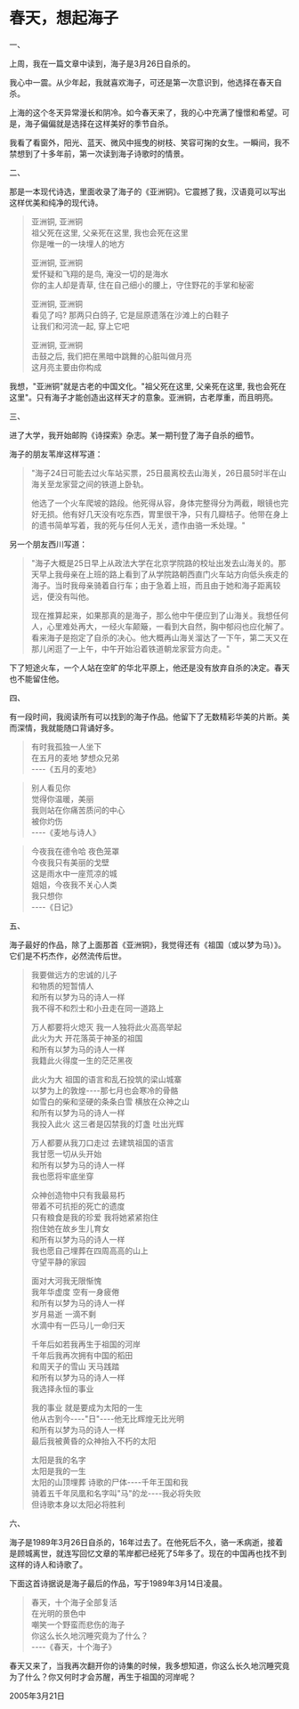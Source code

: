 # 春天，想起海子

一、

上周，我在一篇文章中读到，海子是3月26日自杀的。

我心中一震。从少年起，我就喜欢海子，可还是第一次意识到，他选择在春天自杀。

上海的这个冬天异常漫长和阴冷。如今春天来了，我的心中充满了憧憬和希望。可是，海子偏偏就是选择在这样美好的季节自杀。

我看了看窗外，阳光、蓝天、微风中摇曳的树枝、笑容可掬的女生。一瞬间，我不禁想到了十多年前，第一次读到海子诗歌时的情景。

二、

那是一本现代诗选，里面收录了海子的《亚洲铜》。它震撼了我，汉语竟可以写出这样优美和纯净的现代诗。

> 亚洲铜, 亚洲铜  
> 祖父死在这里, 父亲死在这里, 我也会死在这里  
> 你是唯一的一块埋人的地方  
> 
> 亚洲铜, 亚洲铜  
> 爱怀疑和飞翔的是鸟, 淹没一切的是海水  
> 你的主人却是青草, 住在自己细小的腰上，守住野花的手掌和秘密  
> 
> 亚洲铜, 亚洲铜  
> 看见了吗? 那两只白鸽子, 它是屈原遗落在沙滩上的白鞋子  
> 让我们和河流一起, 穿上它吧  
> 
> 亚洲铜, 亚洲铜  
> 击鼓之后, 我们把在黑暗中跳舞的心脏叫做月亮  
> 这月亮主要由你构成

我想，"亚洲铜"就是古老的中国文化。"祖父死在这里, 父亲死在这里, 我也会死在这里"。只有海子才能创造出这样天才的意象。亚洲铜，古老厚重，而且明亮。

三、

进了大学，我开始邮购《诗探索》杂志。某一期刊登了海子自杀的细节。

海子的朋友苇岸这样写道：

> "海子24日可能去过火车站买票，25日晨离校去山海关，26日晨5时半在山海关至龙家营之间的铁道上卧轨。
> 
> 他选了一个火车爬坡的路段。他死得从容，身体完整得分为两截，眼镜也完好无损。他有好几天没有吃东西，胃里很干净，只有几瓣桔子。他带在身上的遗书简单写着，我的死与任何人无关，遗作由骆一禾处理。"

另一个朋友西川写道：

> "海子大概是25日早上从政法大学在北京学院路的校址出发去山海关的。那天早上我母亲在上班的路上看到了从学院路朝西直门火车站方向低头疾走的海子。当时我母亲骑着自行车；由于急着上班，而且由于她和海子距离较远，便没有叫他。
> 
> 现在推算起来，如果那真的是海子，那么他中午便应到了山海关。我想任何人，心里难处再大，一经火车颠簸，一看到大自然，胸中郁闷也应化解了。看来海子是抱定了自杀的决心。他大概再山海关溜达了一下午，第二天又在那儿闲逛了一上午，中午开始沿着铁道朝龙家营方向走。"

下了短途火车，一个人站在空旷的华北平原上，他还是没有放弃自杀的决定。春天也不能留住他。

四、

有一段时间，我阅读所有可以找到的海子作品。他留下了无数精彩华美的片断。美而深情，我就能随口背诵好多。

> 有时我孤独一人坐下  
> 在五月的麦地 梦想众兄弟  
> ----《五月的麦地》

> 别人看见你  
> 觉得你温暖，美丽  
> 我则站在你痛苦质问的中心  
> 被你灼伤  
> ----《麦地与诗人》

> 今夜我在德令哈 
> 夜色笼罩  
> 今夜我只有美丽的戈壁  
> 这是雨水中一座荒凉的城  
> 姐姐，今夜我不关心人类  
> 我只想你  
> ----《日记》

五、

海子最好的作品，除了上面那首《亚洲铜》，我觉得还有《祖国（或以梦为马）》。它们是不朽杰作，必然流传后世。

> 我要做远方的忠诚的儿子  
> 和物质的短暂情人  
> 和所有以梦为马的诗人一样  
> 我不得不和烈士和小丑走在同一道路上  
> 
> 万人都要将火熄灭 我一人独将此火高高举起  
> 此火为大 开花落英于神圣的祖国  
> 和所有以梦为马的诗人一样    
> 我籍此火得度一生的茫茫黑夜    
> 
> 此火为大 祖国的语言和乱石投筑的梁山城寨  
> 以梦为上的敦煌----那七月也会寒冷的骨骼  
> 如雪白的柴和坚硬的条条白雪 横放在众神之山  
> 和所有以梦为马的诗人一样  
> 我投入此火 这三者是囚禁我的灯盏 吐出光辉
> 
> 万人都要从我刀口走过 去建筑祖国的语言  
> 我甘愿一切从头开始   
> 和所有以梦为马的诗人一样   
> 我也愿将牢底坐穿
> 
> 众神创造物中只有我最易朽   
> 带着不可抗拒的死亡的遗度   
> 只有粮食是我的珍爱 我将她紧紧抱住   
> 抱住她在故乡生儿育女   
> 和所有以梦为马的诗人一样    
> 我也愿自己埋葬在四周高高的山上  
> 守望平静的家园
> 
> 面对大河我无限惭愧  
> 我年华虚度 空有一身疲倦  
> 和所有以梦为马的诗人一样  
> 岁月易逝 一滴不剩  
> 水滴中有一匹马儿一命归天
> 
> 千年后如若我再生于祖国的河岸  
> 千年后我再次拥有中国的稻田  
> 和周天子的雪山 天马践踏   
> 和所有以梦为马的诗人一样  
> 我选择永恒的事业
> 
> 我的事业 就是要成为太阳的一生  
> 他从古到今----"日"----他无比辉煌无比光明  
> 和所有以梦为马的诗人一样  
> 最后我被黄昏的众神抬入不朽的太阳
> 
> 太阳是我的名字  
> 太阳是我的一生  
> 太阳的山顶埋葬 诗歌的尸体----千年王国和我  
> 骑着五千年凤凰和名字叫"马"的龙----我必将失败  
> 但诗歌本身以太阳必将胜利

六、

海子是1989年3月26日自杀的，16年过去了。在他死后不久，骆一禾病逝，接着是顾城离世，就连写回忆文章的苇岸都已经死了5年多了。现在的中国再也找不到这样的诗人和诗歌了。

下面这首诗据说是海子最后的作品，写于1989年3月14日凌晨。

> 春天，十个海子全部复活  
> 在光明的景色中  
> 嘲笑一个野蛮而悲伤的海子  
> 你这么长久地沉睡究竟为了什么？  
> ----《春天，十个海子》

春天又来了，当我再次翻开你的诗集的时候，我多想知道，你这么长久地沉睡究竟为了什么？你又何时才会苏醒，再生于祖国的河岸呢？

2005年3月21日

